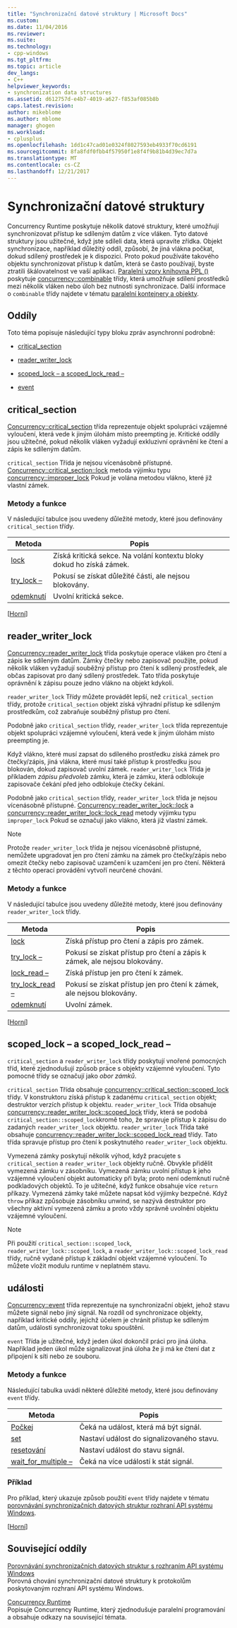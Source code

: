 ```yaml
---
title: "Synchronizační datové struktury | Microsoft Docs"
ms.custom: 
ms.date: 11/04/2016
ms.reviewer: 
ms.suite: 
ms.technology:
- cpp-windows
ms.tgt_pltfrm: 
ms.topic: article
dev_langs:
- C++
helpviewer_keywords:
- synchronization data structures
ms.assetid: d612757d-e4b7-4019-a627-f853af085b8b
caps.latest.revision: 
author: mikeblome
ms.author: mblome
manager: ghogen
ms.workload:
- cplusplus
ms.openlocfilehash: 1dd1c47cad01e0324f8027593eb4933f70cd6191
ms.sourcegitcommit: 8fa8fdf0fbb4f57950f1e8f4f9b81b4d39ec7d7a
ms.translationtype: MT
ms.contentlocale: cs-CZ
ms.lasthandoff: 12/21/2017
---
```

# <a name="synchronization-data-structures"></a>Synchronizační datové struktury
Concurrency Runtime poskytuje několik datové struktury, které umožňují synchronizovat přístup ke sdíleným datům z více vláken. Tyto datové struktury jsou užitečné, když jste sdíleli data, která upravíte zřídka. Objekt synchronizace, například důležitý oddíl, způsobí, že jiná vlákna počkat, dokud sdílený prostředek je k dispozici. Proto pokud používáte takového objektu synchronizovat přístup k datům, která se často používají, byste ztratili škálovatelnost ve vaší aplikaci. [Paralelní vzory knihovna PPL ()](../../parallel/concrt/parallel-patterns-library-ppl.md) poskytuje [concurrency::combinable](../../parallel/concrt/reference/combinable-class.md) třídy, která umožňuje sdílení prostředků mezi několik vláken nebo úloh bez nutnosti synchronizace. Další informace o `combinable` třídy najdete v tématu [paralelní kontejnery a objekty](../../parallel/concrt/parallel-containers-and-objects.md).  
  
##  <a name="top"></a>Oddíly  
 Toto téma popisuje následující typy bloku zpráv asynchronní podrobně:  
  
-   [critical_section](#critical_section)  
  
-   [reader_writer_lock](#reader_writer_lock)  
  
-   [scoped_lock – a scoped_lock_read –](#scoped_lock)  
  
-   [event](#event)  
  
##  <a name="critical_section"></a>critical_section  
 [Concurrency::critical_section](../../parallel/concrt/reference/critical-section-class.md) třída reprezentuje objekt spolupráci vzájemné vyloučení, která vede k jiným úlohám místo preempting je. Kritické oddíly jsou užitečné, pokud několik vláken vyžadují exkluzivní oprávnění ke čtení a zápis ke sdíleným datům.  

 `critical_section` Třída je nejsou vícenásobně přístupné. [Concurrency::critical_section::lock](reference/critical-section-class.md#lock) metoda výjimku typu [concurrency::improper_lock](../../parallel/concrt/reference/improper-lock-class.md) Pokud je volána metodou vlákno, které již vlastní zámek.  


  
### <a name="methods-and-features"></a>Metody a funkce  
 V následující tabulce jsou uvedeny důležité metody, které jsou definovány `critical_section` třídy.  
  
|Metoda|Popis|  
|------------|-----------------|  
|[lock](reference/critical-section-class.md#lock)|Získá kritická sekce. Na volání kontextu bloky dokud ho získá zámek.|  
|[try_lock –](reference/critical-section-class.md#try_lock)|Pokusí se získat důležité části, ale nejsou blokovány.|  
|[odemknutí](reference/critical-section-class.md#unlock)|Uvolní kritická sekce.|  
  
 [[Horní](#top)]  
  
##  <a name="reader_writer_lock"></a>reader_writer_lock  
 [Concurrency::reader_writer_lock](../../parallel/concrt/reference/reader-writer-lock-class.md) třída poskytuje operace vláken pro čtení a zápis ke sdíleným datům. Zámky čtečky nebo zapisovač použijte, pokud několik vláken vyžadují souběžný přístup pro čtení k sdílený prostředek, ale občas zapisovat pro daný sdílený prostředek. Tato třída poskytuje oprávnění k zápisu pouze jedno vlákno na objekt kdykoli.  
  
 `reader_writer_lock` Třídy můžete provádět lepší, než `critical_section` třídy, protože `critical_section` objekt získá výhradní přístup ke sdíleným prostředkům, což zabraňuje souběžný přístup pro čtení.  
  
 Podobně jako `critical_section` třídy, `reader_writer_lock` třída reprezentuje objekt spolupráci vzájemné vyloučení, která vede k jiným úlohám místo preempting je.  
  
 Když vlákno, které musí zapsat do sdíleného prostředku získá zámek pro čtečky/zápis, jiná vlákna, které musí také přístup k prostředku jsou blokován, dokud zapisovač uvolní zámek. `reader_writer_lock` Třída je příkladem *zápisu předvoleb* zámku, která je zámku, která odblokuje zapisovače čekání před jeho odblokuje čtečky čekání.  
  
 Podobně jako `critical_section` třídy, `reader_writer_lock` třída je nejsou vícenásobně přístupné. [Concurrency::reader_writer_lock::lock](reference/reader-writer-lock-class.md#lock) a [concurrency::reader_writer_lock::lock_read](reference/reader-writer-lock-class.md#lock_read) metody výjimku typu `improper_lock` Pokud se označují jako vlákno, která již vlastní zámek.  


  
> [!NOTE]
>  Protože `reader_writer_lock` třída je nejsou vícenásobně přístupné, nemůžete upgradovat jen pro čtení zámku na zámek pro čtečky/zápis nebo omezit čtečky nebo zapisovač uzamčení k uzamčení jen pro čtení. Některá z těchto operací provádění vytvoří neurčené chování.  
  
### <a name="methods-and-features"></a>Metody a funkce  
 V následující tabulce jsou uvedeny důležité metody, které jsou definovány `reader_writer_lock` třídy.  
  
|Metoda|Popis|  
|------------|-----------------|  
|[lock](reference/reader-writer-lock-class.md#lock)|Získá přístup pro čtení a zápis pro zámek.|  
|[try_lock –](reference/reader-writer-lock-class.md#try_lock)|Pokusí se získat přístup pro čtení a zápis k zámek, ale nejsou blokovány.|  
|[lock_read –](reference/reader-writer-lock-class.md#lock_read)|Získá přístup jen pro čtení k zámek.|  
|[try_lock_read –](reference/reader-writer-lock-class.md#try_lock_read)|Pokusí se získat přístup jen pro čtení k zámek, ale nejsou blokovány.|  
|[odemknutí](reference/reader-writer-lock-class.md#unlock)|Uvolní zámek.|  
  
 [[Horní](#top)]  
  
##  <a name="scoped_lock"></a>scoped_lock – a scoped_lock_read –  
 `critical_section` a `reader_writer_lock` třídy poskytují vnořené pomocných tříd, které zjednodušují způsob práce s objekty vzájemné vyloučení. Tyto pomocné třídy se označují jako *obor zámků*.  
  
 `critical_section` Třída obsahuje [concurrency::critical_section::scoped_lock](reference/critical-section-class.md#critical_section__scoped_lock_class) třídy. V konstruktoru získá přístup k zadanému `critical_section` objekt; destruktor verzích přístup k objektu. `reader_writer_lock` Třída obsahuje [concurrency::reader_writer_lock::scoped_lock](reference/reader-writer-lock-class.md#scoped_lock_class) třídy, která se podobá `critical_section::scoped_lock`kromě toho, že spravuje přístup k zápisu do zadaných `reader_writer_lock` objektu. `reader_writer_lock` Třída také obsahuje [concurrency::reader_writer_lock::scoped_lock_read](reference/reader-writer-lock-class.md#scoped_lock_read_class) třídy. Tato třída spravuje přístup pro čtení k poskytnutého `reader_writer_lock` objektu.  

  
 Vymezená zámky poskytují několik výhod, když pracujete s `critical_section` a `reader_writer_lock` objekty ručně. Obvykle přidělit vymezená zámku v zásobníku. Vymezená zámku uvolní přístup k jeho vzájemné vyloučení objekt automaticky při byla; proto není odemknutí ručně podkladových objektů. To je užitečné, když funkce obsahuje více `return` příkazy. Vymezená zámky také můžete napsat kód výjimky bezpečné. Když `throw` příkaz způsobuje zásobníku unwind, se nazývá destruktor pro všechny aktivní vymezená zámku a proto vždy správně uvolnění objektu vzájemné vyloučení.  
  
> [!NOTE]
>  Při použití `critical_section::scoped_lock`, `reader_writer_lock::scoped_lock`, a `reader_writer_lock::scoped_lock_read` třídy, ručně vydané přístup k základní objekt vzájemné vyloučení. To můžete vložit modulu runtime v neplatném stavu.  
  
##  <a name="event"></a>události  
 [Concurrency::event](../../parallel/concrt/reference/event-class.md) třída reprezentuje na synchronizační objekt, jehož stavu můžete signál nebo jiný signál. Na rozdíl od synchronizace objekty, například kritické oddíly, jejichž účelem je chránit přístup ke sdíleným datům, události synchronizovat toku spouštění.  
  
 `event` Třída je užitečné, když jeden úkol dokončil práci pro jiná úloha. Například jeden úkol může signalizovat jiná úloha že ji má ke čtení dat z připojení k síti nebo ze souboru.  
  
### <a name="methods-and-features"></a>Metody a funkce  
 Následující tabulka uvádí některé důležité metody, které jsou definovány `event` třídy.  
  
|Metoda|Popis|  
|------------|-----------------|  
|[Počkej](reference/event-class.md#wait)|Čeká na událost, která má být signál.|  
|[set](reference/event-class.md#set)|Nastaví událost do signalizovaného stavu.|  
|[resetování](reference/event-class.md#reset)|Nastaví událost do stavu signál.|  
|[wait_for_multiple –](reference/event-class.md#wait_for_multiple)|Čeká na více událostí k stát signál.|  

  
### <a name="example"></a>Příklad  
 Pro příklad, který ukazuje způsob použití `event` třídy najdete v tématu [porovnávání synchronizačních datových struktur rozhraní API systému Windows](../../parallel/concrt/comparing-synchronization-data-structures-to-the-windows-api.md).  
  
 [[Horní](#top)]  
  
## <a name="related-sections"></a>Související oddíly  
 [Porovnávání synchronizačních datových struktur s rozhraním API systému Windows](../../parallel/concrt/comparing-synchronization-data-structures-to-the-windows-api.md)  
 Porovná chování synchronizační datové struktury k protokolům poskytovaným rozhraní API systému Windows.  
  
 [Concurrency Runtime](../../parallel/concrt/concurrency-runtime.md)  
 Popisuje Concurrency Runtime, který zjednodušuje paralelní programování a obsahuje odkazy na související témata.

